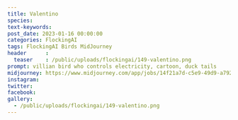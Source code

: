 ```yaml
---
title: Valentino
species: 
text-keywords: 
post_date: 2023-01-16 00:00:00
categories: FlockingAI
tags: FlockingAI Birds MidJourney 
header      :
  teaser    : /public/uploads/flockingai/149-valentino.png
prompt: villian bird who controls electricity, cartoon, duck tails
midjourney: https://www.midjourney.com/app/jobs/14f21a7d-c5e9-49d9-a792-2bf680b1921b
instagram: 
twitter: 
facebook: 
gallery: 
  - /public/uploads/flockingai/149-valentino.png
---
```


